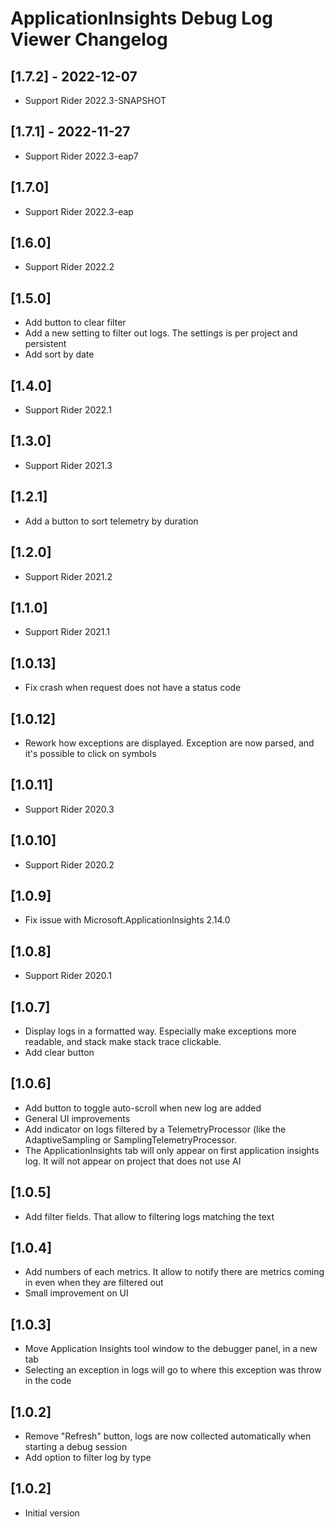 # ApplicationInsights Debug Log Viewer Changelog

## [1.7.2] - 2022-12-07

* Support Rider 2022.3-SNAPSHOT

## [1.7.1] - 2022-11-27

* Support Rider 2022.3-eap7

## [1.7.0]

* Support Rider 2022.3-eap

## [1.6.0]

* Support Rider 2022.2

## [1.5.0]

* Add button to clear filter
* Add a new setting to filter out logs. The settings is per project and persistent
* Add sort by date

## [1.4.0]

* Support Rider 2022.1

## [1.3.0]

* Support Rider 2021.3

## [1.2.1]

* Add a button to sort telemetry by duration

## [1.2.0]

* Support Rider 2021.2

## [1.1.0]

* Support Rider 2021.1

## [1.0.13]

* Fix crash when request does not have a status code

## [1.0.12]

* Rework how exceptions are displayed. Exception are now parsed, and it's possible to click on symbols

## [1.0.11]

* Support Rider 2020.3

## [1.0.10]

* Support Rider 2020.2

## [1.0.9]

* Fix issue with Microsoft.ApplicationInsights 2.14.0

## [1.0.8]

* Support Rider 2020.1

## [1.0.7]

* Display logs in a formatted way. Especially make exceptions more readable, and stack make stack trace clickable.
* Add clear button

## [1.0.6]

* Add button to toggle auto-scroll when new log are added
* General UI improvements
* Add indicator on logs filtered by a TelemetryProcessor (like the AdaptiveSampling or SamplingTelemetryProcessor.
* The ApplicationInsights tab will only appear on first application insights log. It will not appear on project that does not use AI

## [1.0.5]

* Add filter fields. That allow to filtering logs matching the text

## [1.0.4]

* Add numbers of each metrics. It allow to notify there are metrics coming in even when they are filtered out
* Small improvement on UI

## [1.0.3]

* Move Application Insights tool window to the debugger panel, in a new tab
* Selecting an exception in logs will go to where this exception was throw in the code

## [1.0.2]

* Remove "Refresh" button, logs are now collected automatically when starting a debug session
* Add option to filter log by type

## [1.0.2]

* Initial version
